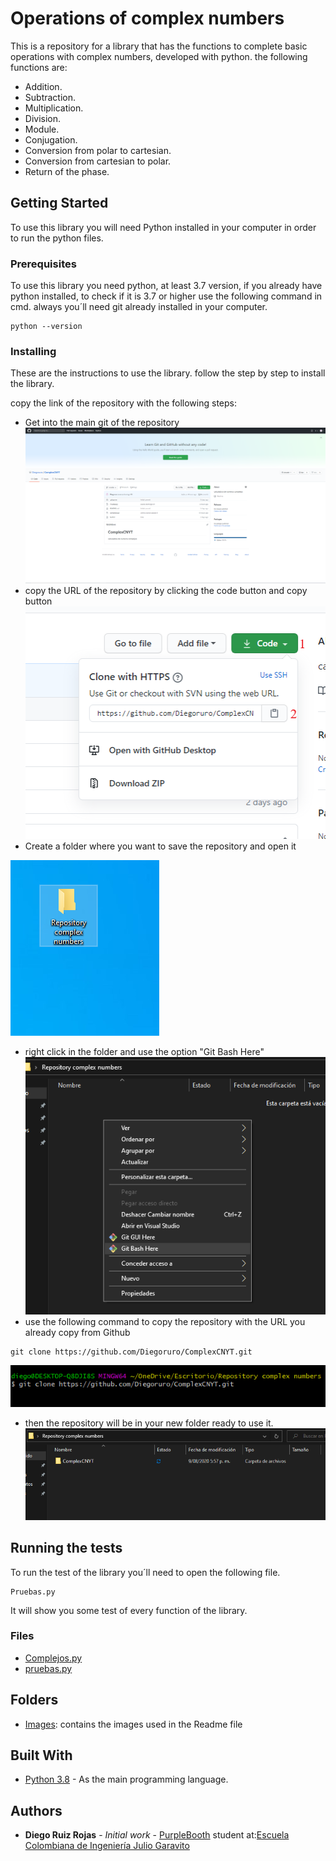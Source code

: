 # Operations of complex numbers

This is a repository for a library that has the functions to complete basic operations with complex numbers, developed with python.
the following functions are:
- Addition.
- Subtraction.
- Multiplication.
- Division.
- Module.
- Conjugation.
- Conversion from polar to cartesian.
- Conversion from cartesian to polar.
- Return of the phase.
## Getting Started

To use this library you will need Python installed in your computer in order to run the python files.

### Prerequisites

To use this library you need python, at least 3.7 version, if you already have python installed, to check if it is 3.7 or higher use the following command in cmd.
always you´ll need git already installed in your computer.

```
python --version
```

### Installing

These are the instructions to use the library.
follow the step by step to install the library.

copy the link of the repository with the following steps:

 - Get into the main git of the repository
![](Images/Example_1.PNG)
 - copy the URL of the repository by clicking the code button and copy button
![](Images/Example_2.png)
 - Create a folder where you want to save the repository and open it

![](Images/folder.PNG)
 - right click in the folder and use the option "Git Bash Here"
![](Images/Git_bash.PNG)
 - use the following command to copy the repository with the URL you already copy from Github

```
git clone https://github.com/Diegoruro/ComplexCNYT.git
```
![](Images/git_clone.PNG)
 - then the repository will be in your new folder ready to use it.
![](Images/cloned.PNG)

## Running the tests

To run the test of the library you´ll need to open the following file.
```
Pruebas.py
```
It will show you some test of every function of the library.

### Files
- [Complejos.py](https://github.com/Diegoruro/ComplexCNYT/blob/master/Pruebas.py)
- [pruebas.py](https://github.com/Diegoruro/ComplexCNYT/blob/master/Pruebas.py)

## Folders
- [Images](https://github.com/Diegoruro/ComplexCNYT/tree/master/Images): contains the images used in the Readme file

## Built With

* [Python 3.8](https://www.python.org/) - As the main programming language.


## Authors

* **Diego Ruiz Rojas** - *Initial work* - [PurpleBooth](https://github.com/PurpleBooth)
student at:[Escuela Colombiana de Ingeniería Julio Garavito](https://www.escuelaing.edu.co/es/)

